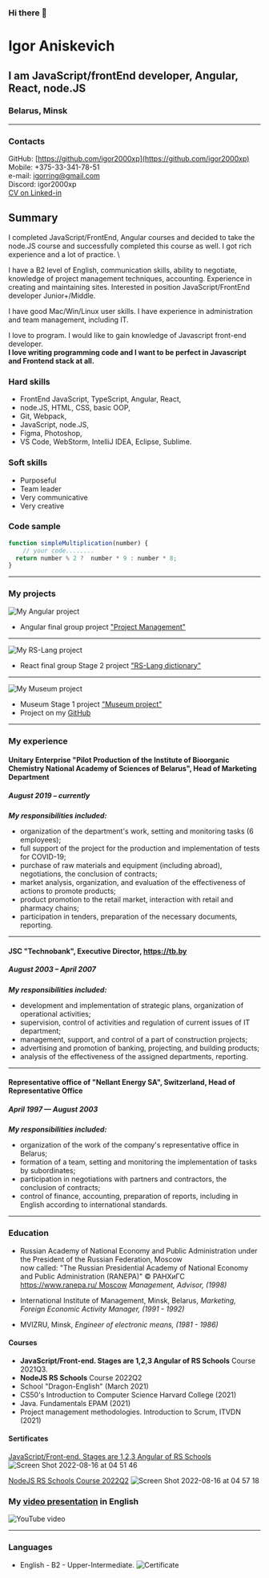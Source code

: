 ### Hi there 👋

# Igor Aniskevich

## I am JavaScript/frontEnd developer, Angular, React, node.JS

### Belarus, Minsk

********

### Contacts

GitHub: [https://github.com/igor2000xp](https://github.com/igor2000xp) \
Mobile: +375-33-341-78-51\
e-mail: igorring@gmail.com\
Discord: igor2000xp\
[CV on Linked-in](https://www.linkedin.com/in/igor-aniskevich-7a6b9745/)

## Summary
I completed JavaScript/FrontEnd, Angular courses and decided to take the node.JS course and successfully completed this course as well. I got rich experience and a lot of practice. \

I have a B2 level of English, communication skills, ability to negotiate, knowledge of project management techniques, accounting. 
Experience in creating and maintaining sites. Interested in position JavaScript/FrontEnd developer Junior+/Middle.

I have good Mac/Win/Linux user skills. I have experience in administration and team management, including IT. 

I love to program. I would like to gain knowledge of Javascript front-end developer.\
__I love writing programming code and I want to be perfect in Javascript and Frontend stack at all.__

### Hard skills

* FrontEnd JavaScript, TypeScript, Angular, React,
* node.JS, HTML, CSS, basic OOP,
* Git, Webpack,
* JavaScript, node.JS,
* Figma, Photoshop,
* VS Code, WebStorm, IntelliJ IDEA, Eclipse, Sublime.

### Soft skills

* Purposeful
* Team leader
* Very communicative
* Very creative

### Code sample

```JavaScript
function simpleMultiplication(number) {
    // your code........
  return number % 2 ?  number * 9 : number * 8;
}
```

********

### My projects

![My Angular project](https://igor2000xp.github.io/rsschool-cv/images/board.png)

* Angular final group project ["Project Management"](https://project-management-app-group-one.netlify.app/welcome)

********

![My RS-Lang project](https://igor2000xp.github.io/rsschool-cv/images/rs-lang.png)

* React final group Stage 2 project  ["RS-Lang dictionary"](https://valery91-qw.github.io/rslang/)

********

![My Museum project](https://igor2000xp.github.io/rsschool-cv/images/museum.png)

* Museum Stage 1 project  ["Museum project"](https://rolling-scopes-school.github.io/igor2000xp-JSFE2021Q3/museum-dom/)
* Project on my [GitHub](https://github.com/igor2000xp/-igor2000xp-JSFE2021Q3-mirror/tree/museum-dom)

********

### My experience

#### Unitary Enterprise "Pilot Production of the Institute of Bioorganic Chemistry National Academy of Sciences of Belarus", Head of Marketing Department

##### August 2019 – currently

___My responsibilities included:___

* organization of the department's work, setting and monitoring tasks (6 employees);
* full support of the project for the production and implementation of tests for COVID-19;
* purchase of raw materials and equipment (including abroad), negotiations, the conclusion of contracts;
* market analysis, organization, and evaluation of the effectiveness of actions to promote products;
* product promotion to the retail market, interaction with retail and pharmacy chains;
* participation in tenders, preparation of the necessary documents, reporting.

********

#### JSC "Technobank", Executive Director, <https://tb.by>

##### August 2003 – April 2007

___My responsibilities included:___

* development and implementation of strategic plans, organization of operational activities;
* supervision, control of activities and regulation of current issues of IT department;
* management, support, and control of a part of construction projects;
* advertising and promotion of banking, projecting, and building products;
* analysis of the effectiveness of the assigned departments, reporting.

********

#### Representative office of "Nellant Energy SA", Switzerland, Head of Representative Office

##### April 1997 — August 2003

___My responsibilities included:___

* organization of the work of the company's representative office in Belarus;
* formation of a team, setting and monitoring the implementation of tasks by subordinates;
* participation in negotiations with partners and contractors, the conclusion of contracts;
* control of finance, accounting, preparation of reports, including in English according to international standards.

********

### Education

* Russian Academy of National Economy and Public Administration under the President of the Russian Federation, Moscow \
  now called: "The Russian Presidential Academy of National Economy and Public Administration (RANEPA)" © РАНХиГС  
  [https://www.ranepa.ru/ Moscow](https://www.ranepa.ru/)
  _Management, Advisor, (1998)_

* International Institute of Management, Minsk, Belarus,
  _Marketing, Foreign Economic Activity Manager, (1991 - 1992)_

* MVIZRU, Minsk,
  _Engineer of electronic means, (1981 - 1986)_

#### Courses
* __JavaScript/Front-end. Stages are 1,2,3 Angular of RS Schools__ Course 2021Q3.
* __NodeJS RS Schools__ Course 2022Q2
* School "Dragon-English" (March 2021)
* CS50's Introduction to Computer Science Harvard College (2021)
* Java. Fundamentals ЕРАМ (2021)
* Project management methodologies. Introduction to Scrum, ITVDN (2021)

#### Sertificates
[JavaScript/Front-end. Stages are 1,2,3 Angular of RS Schools](https://app.rs.school/certificate/ys6h2ai2)
![Screen Shot 2022-08-16 at 04 51 46](https://user-images.githubusercontent.com/21989277/184782090-2459a3d5-9e32-45da-905c-e171ca405f94.png)

[NodeJS RS Schools Course 2022Q2](https://app.rs.school/certificate/lg52lo7c)
![Screen Shot 2022-08-16 at 04 57 18](https://user-images.githubusercontent.com/21989277/184782428-b95e081c-f87a-4fb9-934b-a016d8246933.png)

### My [video presentation](https://www.youtube.com/watch?v=LKejOA4CCp0) in English

![YouTube video](https://igor2000xp.github.io/rsschool-cv/images/video-screen.png)

********

### Languages

* English - B2 - Upper-Intermediate.
  ![Certificate](https://igor2000xp.github.io/rsschool-cv/images/99932032f710fe345fe82623e7aca818.jpg)


<!--
**igor2000xp/igor2000xp** is a ✨ _special_ ✨ repository because its `README.md` (this file) appears on your GitHub profile.

Here are some ideas to get you started:

- 🔭 I’m currently working on ...
- 🌱 I’m currently learning ...
- 👯 I’m looking to collaborate on ...
- 🤔 I’m looking for help with ...
- 💬 Ask me about ...
- 📫 How to reach me: ...
- 😄 Pronouns: ...
- ⚡ Fun fact: ...
-->

